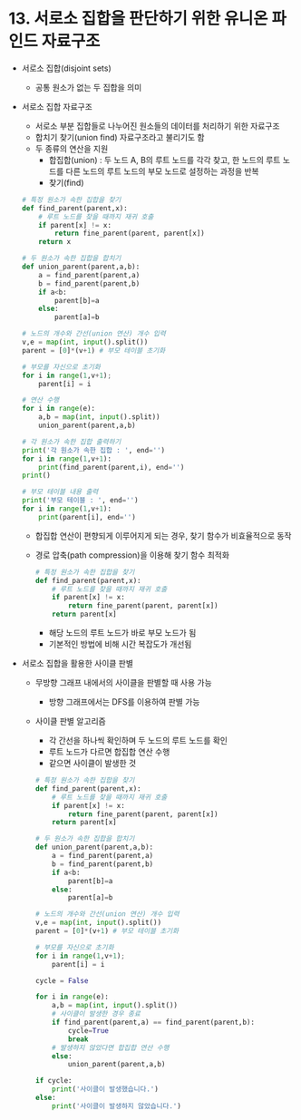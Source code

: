# 13. 서로소 집합을 판단하기 위한 유니온 파인드 자료구조

- 서로소 집합(disjoint sets)
    - 공통 원소가 없는 두 집합을 의미

- 서로소 집합 자료구조
    - 서로소 부분 집합들로 나누어진 원소들의 데이터를 처리하기 위한 자료구조
    - 합치기 찾기(union find) 자료구조라고 불리기도 함
    - 두 종류의 연산을 지원
        - 합집합(union) : 두 노드 A, B의 루트 노드를 각각 찾고, 한 노드의 루트 노드를 다른 노드의 루트 노드의 부모 노드로 설정하는 과정을 반복
        - 찾기(find)
    
    ```python
    # 특정 원소가 속한 집합을 찾기
    def find_parent(parent,x):
    	# 루트 노드를 찾을 때까지 재귀 호출
    	if parent[x] != x:
    		return fine_parent(parent, parent[x])
    	return x
    
    # 두 원소가 속한 집합을 합치기
    def union_parent(parent,a,b):
    	a = find_parent(parent,a)
    	b = find_parent(parent,b)
    	if a<b:
    		parent[b]=a
    	else:
    		parent[a]=b
    
    # 노드의 개수와 간선(union 연산) 개수 입력
    v,e = map(int, input().split())
    parent = [0]*(v+1) # 부모 테이블 초기화
    
    # 부모를 자신으로 초기화
    for i in range(1,v+1);
    	parent[i] = i
    
    # 연산 수행
    for i in range(e):
    	a,b = map(int, input().split))
    	union_parent(parent,a,b)
    
    # 각 원소가 속한 집합 출력하기
    print('각 원소가 속한 집합 : ', end='')
    for i in range(1,v+1):
    	print(find_parent(parent,i), end='')
    print()
    
    # 부모 테이블 내용 출력
    print('부모 테이블 : ', end='')
    for i in range(1,v+1):
    	print(parent[i], end='')
    ```
    
    - 합집합 연산이 편향되게 이루어지게 되는 경우, 찾기 함수가 비효율적으로 동작
    - 경로 압축(path compression)을 이용해 찾기 함수 최적화
        
        ```python
        # 특정 원소가 속한 집합을 찾기
        def find_parent(parent,x):
        	# 루트 노드를 찾을 때까지 재귀 호출
        	if parent[x] != x:
        		return fine_parent(parent, parent[x])
        	return parent[x]
        ```
        
        - 해당 노드의 루트 노드가 바로 부모 노드가 됨
        - 기본적인 방법에 비해 시간 복잡도가 개선됨
        
- 서로소 집합을 활용한 사이클 판별
    - 무방향 그래프 내에서의 사이클을 판별할 때 사용 가능
        - 방향 그래프에서는 DFS를 이용하여 판별 가능
    - 사이클 판별 알고리즘
        - 각 간선을 하나씩 확인하며 두 노드의 루트 노드를 확인
        - 루트 노드가 다르면 합집합 연산 수행
        - 같으면 사이클이 발생한 것
        
        ```python
        # 특정 원소가 속한 집합을 찾기
        def find_parent(parent,x):
        	# 루트 노드를 찾을 때까지 재귀 호출
        	if parent[x] != x:
        		return fine_parent(parent, parent[x])
        	return parent[x]
        
        # 두 원소가 속한 집합을 합치기
        def union_parent(parent,a,b):
        	a = find_parent(parent,a)
        	b = find_parent(parent,b)
        	if a<b:
        		parent[b]=a
        	else:
        		parent[a]=b
        
        # 노드의 개수와 간선(union 연산) 개수 입력
        v,e = map(int, input().split())
        parent = [0]*(v+1) # 부모 테이블 초기화
        
        # 부모를 자신으로 초기화
        for i in range(1,v+1);
        	parent[i] = i
        
        cycle = False
        
        for i in range(e):
        	a,b = map(int, input().split())
        	# 사이클이 발생한 경우 종료
        	if find_parent(parent,a) == find_parent(parent,b):
        		cycle=True
        		break
        	# 발생하지 않았다면 합집합 연산 수행
        	else:
        		union_parent(parent,a,b)
        
        if cycle:
        	print('사이클이 발생했습니다.')
        else:
        	print('사이클이 발생하지 않았습니다.')
        ```